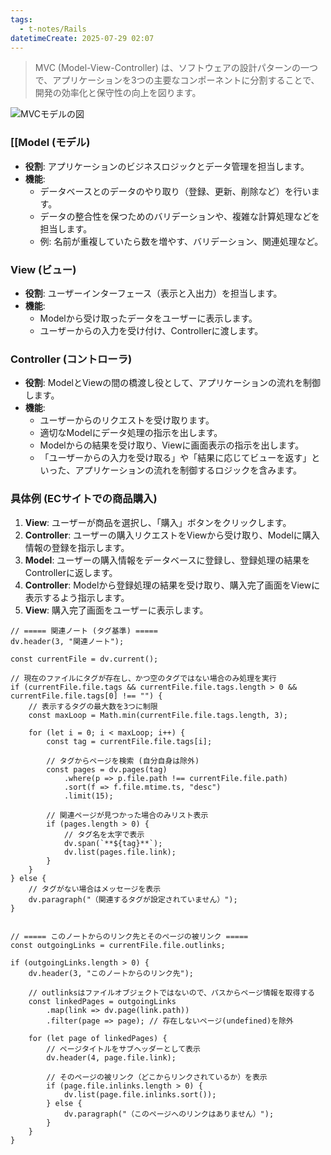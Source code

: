 ```yaml
---
tags:
  - t-notes/Rails
datetimeCreate: 2025-07-29 02:07
---
```

>MVC (Model-View-Controller) は、ソフトウェアの設計パターンの一つで、アプリケーションを3つの主要なコンポーネントに分割することで、開発の効率化と保守性の向上を図ります。

![MVCモデルの図](Pasted%20image%2020250619115500.png)


### [[Model (モデル)

- **役割**: アプリケーションのビジネスロジックとデータ管理を担当します。
- **機能**:
  - データベースとのデータのやり取り（登録、更新、削除など）を行います。
  - データの整合性を保つためのバリデーションや、複雑な計算処理などを担当します。
  - 例: 名前が重複していたら数を増やす、バリデーション、関連処理など。

### View (ビュー)

- **役割**: ユーザーインターフェース（表示と入出力）を担当します。
- **機能**:
  - Modelから受け取ったデータをユーザーに表示します。
  - ユーザーからの入力を受け付け、Controllerに渡します。

### Controller (コントローラ)

- **役割**: ModelとViewの間の橋渡し役として、アプリケーションの流れを制御します。
- **機能**:
  - ユーザーからのリクエストを受け取ります。
  - 適切なModelにデータ処理の指示を出します。
  - Modelからの結果を受け取り、Viewに画面表示の指示を出します。
  - 「ユーザーからの入力を受け取る」や「結果に応じてビューを返す」といった、アプリケーションの流れを制御するロジックを含みます。

### 具体例 (ECサイトでの商品購入)

1.  **View**:
    ユーザーが商品を選択し、「購入」ボタンをクリックします。
2.  **Controller**:
    ユーザーの購入リクエストをViewから受け取り、Modelに購入情報の登録を指示します。
3.  **Model**:
    ユーザーの購入情報をデータベースに登録し、登録処理の結果をControllerに返します。
4.  **Controller**:
    Modelから登録処理の結果を受け取り、購入完了画面をViewに表示するよう指示します。
5.  **View**:
    購入完了画面をユーザーに表示します。






```dataviewjs
// ===== 関連ノート (タグ基準) =====
dv.header(3, "関連ノート");

const currentFile = dv.current();

// 現在のファイルにタグが存在し、かつ空のタグではない場合のみ処理を実行
if (currentFile.file.tags && currentFile.file.tags.length > 0 && currentFile.file.tags[0] !== "") {
    // 表示するタグの最大数を3つに制限
    const maxLoop = Math.min(currentFile.file.tags.length, 3);

    for (let i = 0; i < maxLoop; i++) {
        const tag = currentFile.file.tags[i];
        
        // タグからページを検索 (自分自身は除外)
        const pages = dv.pages(tag)
            .where(p => p.file.path !== currentFile.file.path) 
            .sort(f => f.file.mtime.ts, "desc")
            .limit(15);
        
        // 関連ページが見つかった場合のみリスト表示
        if (pages.length > 0) {
            // タグ名を太字で表示
            dv.span(`**${tag}**`); 
            dv.list(pages.file.link);
        }
    }
} else {
    // タグがない場合はメッセージを表示
    dv.paragraph("（関連するタグが設定されていません）");
}


// ===== このノートからのリンク先とそのページの被リンク =====
const outgoingLinks = currentFile.file.outlinks;

if (outgoingLinks.length > 0) {
    dv.header(3, "このノートからのリンク先");
    
    // outlinksはファイルオブジェクトではないので、パスからページ情報を取得する
    const linkedPages = outgoingLinks
        .map(link => dv.page(link.path))
        .filter(page => page); // 存在しないページ(undefined)を除外

    for (let page of linkedPages) {
        // ページタイトルをサブヘッダーとして表示
        dv.header(4, page.file.link);
        
        // そのページの被リンク（どこからリンクされているか）を表示
        if (page.file.inlinks.length > 0) {
            dv.list(page.file.inlinks.sort());
        } else {
            dv.paragraph("（このページへのリンクはありません）");
        }
    }
}
```